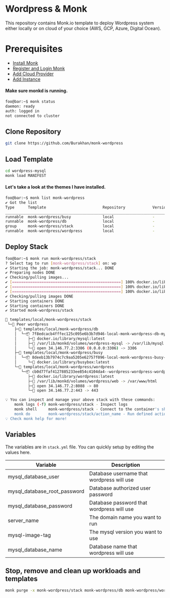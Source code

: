 # Wordpress & Monk
This repository contains Monk.io template to deploy Wordpress system either locally or on cloud of your choice (AWS, GCP, Azure, Digital Ocean).

# Prerequisites
- [Install Monk](https://docs.monk.io/docs/get-monk)
- [Register and Login Monk](https://docs.monk.io/docs/acc-and-auth)
- [Add Cloud Provider](https://docs.monk.io/docs/cloud-provider)
- [Add Instance](https://docs.monk.io/docs/multi-cloud)

#### Make sure monkd is running.
```bash
foo@bar:~$ monk status
daemon: ready
auth: logged in
not connected to cluster
```

## Clone Repository
```bash
git clone https://github.com/Burakhan/monk-wordpress
```

## Load Template
```bash
cd wordpress-mysql
monk load MANIFEST
```


#### Let's take a look at the themes I have installed.
```bash
foo@bar:~$ monk list monk-wordpress
✔ Got the list
Type      Template                         Repository            Version      Tags
___________________________________________________________________________________
runnable  monk-wordpress/busy              local                 -            -
runnable  monk-wordpress/db                local                 -            -
group     monk-wordpress/stack             local                 -            -
runnable  monk-wordpress/wordpress         local                 -            -

```

## Deploy Stack
```bash
foo@bar:~$ monk run monk-wordpress/stack 
? Select tag to run [monk-wordpress/stack] on: wp
✔ Starting the job: monk-wordpress/stack... DONE
✔ Preparing nodes DONE
✔ Checking/pulling images...
✔ [================================================] 100% docker.io/library/mysql:latest wordpress
✔ [================================================] 100% docker.io/library/wordpress:latest wordpress
✔ [================================================] 100% docker.io/library/busybox:latest wordpress
✔ Checking/pulling images DONE
✔ Starting containers DONE
✔ Starting containers DONE
✔ Started monk-wordpress/stack

🔩 templates/local/monk-wordpress/stack
 └─🧊 Peer wordpress
    ├─🔩 templates/local/monk-wordpress/db
    │  └─📦 7f8edcacb4fffec125c095e6b3b7d946-local-monk-wordpress-db-mysql
    │     ├─🧩 docker.io/library/mysql:latest
    │     ├─💾 /var/lib/monkd/volumes/wordpress-mysql -> /var/lib/mysql
    │     └─🔌 open 34.146.77.2:3306 (0.0.0.0:3306) -> 3306
    ├─🔩 templates/local/monk-wordpress/busy
    │  └─📦 8deeb13b7974c7c9aa5205e62757f096-local-monk-wordpress-busy-test
    │     └─🧩 docker.io/library/busybox:latest
    └─🔩 templates/local/monk-wordpress/wordpress
       └─📦 cb0d77faf4127885233ee854c4104da4--wordpress-wordpress-wordpress
          ├─🧩 docker.io/library/wordpress:latest
          ├─💾 /var/lib/monkd/volumes/wordpress/web -> /var/www/html
          ├─🔌 open 34.146.77.2:8088 -> 80
          └─🔌 open 34.146.77.2:443 -> 443

💡 You can inspect and manage your above stack with these commands:
	monk logs (-f) monk-wordpress/stack - Inspect logs
	monk shell     monk-wordpress/stack - Connect to the container's shell
	monk do        monk-wordpress/stack/action_name - Run defined action (if exists)
💡 Check monk help for more!
```


## Variables
The variables are in `stack.yml` file. You can quickly setup by editing the values here.

| Variable                     	| Description                               	|
|------------------------------	|-------------------------------------------	|
| mysql_database_user          	| Database username that wordpress will use 	|
| mysql_database_root_password 	| Database authorized user password         	|
| mysql_database_password      	| Database password that wordpress will use 	|
| server_name                  	| The domain name you want to run           	|
| mysql-image-tag              	| The mysql version you want to use         	|
| mysql_database_name          	| Database name that wordpress will use     	|


## 

## Stop, remove and clean up workloads and templates

```bash
monk purge -x monk-wordpress/stack monk-wordpress/db monk-wordpress/wordpress
```
